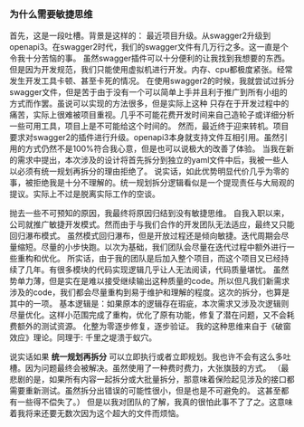 ### 为什么需要敏捷思维
首先，这是一段吐槽。背景是这样的：
最近项目升级。从swagger2升级到openapi3。在swagger2时代，我们的swagger文件有几万行之多。这一直是个令我十分苦恼的事。
虽然swagger插件可以十分便利的让我找到我想要的东西。但是因为开发规范，我们只能使用虚拟机进行开发。内存、cpu都极度紧张。经常发生开发工具卡顿、甚至卡死的情况。
在使用swagger2的时候，我就尝试过拆分swagger文件，但是苦于由于没有一个可以简单上手并且利于推广到所有小组的方式而作罢。虽说可以实现的方法很多，但是实际上这种
只存在于开发过程中的痛苦，实际上很难被项目重视。几乎不可能花费开发时间来自己造轮子或详细分析一些可用工具，项目上是不可能给这个时间的。
然而，最近终于迎来转机。项目要求对swagger2的插件进行升级。openapi3本身就支持文件互相引用。虽然引用的方式仍然不是100%符合我心意，但是也可以说极大的改善了体验。
当我在新的需求中提出，本次涉及的设计将首先拆分到独立的yaml文件中后，我被一些人以必须有统一规划再拆分的理由拒绝了。
说实话，如此优势明显代价几乎为零的事，被拒绝我是十分不理解的。统一规划拆分逻辑看似是一个提现责任与大局观的提议。实际上不过是脱离实际工作的空谈。

抛去一些不可预知的原因，我最终将原因归结到没有敏捷思维。 自我入职以来，公司就推广敏捷开发模式。然而由于与我们合作的开发团队无法适应，最终又只能回归瀑布模式。
虽然模式回归瀑布，但是开放过程还是倾向敏捷。迭代周期会尽量缩短。尽量的小步快跑。以次为基础，我们团队会尽量在迭代过程中额外进行一些重构和优化。
所实话，由于我的团队是后加入整个项目，而这个项目又已经持续了几年。有很多模块的代码实现逻辑几乎让人无法阅读，代码质量堪忧。
虽然势单力薄，但是实在是难以接受继续输出这种质量的code。所以但凡我们新需求涉及的code，我们都会尽量重构到易于维护和理解的程度。这次的拆分，也算是其中的一项。
基本逻辑是：如果原本的逻辑存在瑕疵，本次需求又涉及次逻辑则尽量优化。这样小范围完成了重构，优化了原有功能，修复了潜在问题，又不会耗费额外的测试资源。 化整为零逐步修复，逐步验证。
我的这种思维来自于《破窗效应》理论。同理于: 千里之堤溃于蚁穴。

说实话如果 **统一规划再拆分** 可以立即执行或者立即规划。我也许不会有这么多吐槽。因为问题最终会被解决。虽然使用了一种费时费力，大张旗鼓的方式。
（最悲剧的是，如果所有内容一起拆分或大批量拆分，那意味着保险起见涉及的接口都需要重新测试。虽然拆分出错误的可能性很小，但是也是不可避免的。 这甚至都有一些得不偿失了。）
但是以我对团队的了解，我真的很怕此事不了了之。这意味着我将来还要无数次因为这个超大的文件而烦恼。

